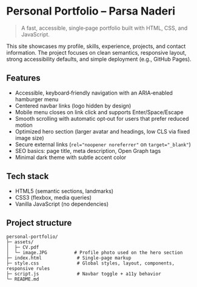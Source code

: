 # Personal Portfolio – Parsa Naderi

> A fast, accessible, single‑page portfolio built with HTML, CSS, and JavaScript.

This site showcases my profile, skills, experience, projects, and contact information. The project focuses on clean semantics, responsive layout, strong accessibility defaults, and simple deployment (e.g., GitHub Pages).


## Features

- Accessible, keyboard‑friendly navigation with an ARIA‑enabled hamburger menu
- Centered navbar links (logo hidden by design)
- Mobile menu closes on link click and supports Enter/Space/Escape
- Smooth scrolling with automatic opt‑out for users that prefer reduced motion
- Optimized hero section (larger avatar and headings, low CLS via fixed image size)
- Secure external links (`rel="noopener noreferrer"` on `target="_blank"`)
- SEO basics: page title, meta description, Open Graph tags
- Minimal dark theme with subtle accent color


## Tech stack

- HTML5 (semantic sections, landmarks)
- CSS3 (flexbox, media queries)
- Vanilla JavaScript (no dependencies)


## Project structure

```text
personal-portfolio/
├─ assets/
│  ├─ CV.pdf
│  └─ image.JPG          # Profile photo used on the hero section
├─ index.html             # Single-page markup
├─ style.css              # Global styles, layout, components, responsive rules
├─ script.js              # Navbar toggle + a11y behavior
└─ README.md
```